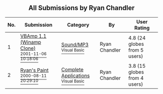 ﻿<div align="center">

## All Submissions by Ryan Chandler

</div>

No.  | Submission | Category | By   | User Rating
---- | ---------- | -------- | ---- | -----------
1 | [VBAmp 1\.1 \(Winamp Clone\)<br /><sup>2001-11-06 10:18:06</sup>](https://github.com/Planet-Source-Code/ryan-chandler-vbamp-1-1-winamp-clone__1-24851) | [Sound/MP3<br /><sup>Visual Basic</sup>](../ByCategory/sound-mp3__1-45.md) | Ryan Chandler | 4.8 (24 globes from 5 users)
2 | [Ryan's Paint<br /><sup>2000-08-11 20:29:10</sup>](https://github.com/Planet-Source-Code/ryan-chandler-ryan-s-paint__1-10475) | [Complete Applications<br /><sup>Visual Basic</sup>](../ByCategory/complete-applications__1-27.md) | Ryan Chandler | 3.8 (15 globes from 4 users)
